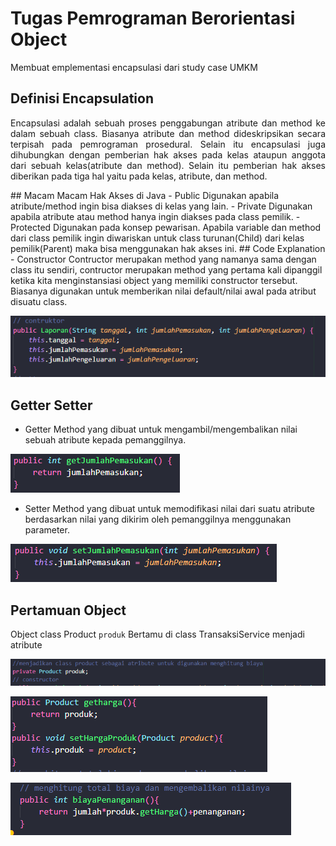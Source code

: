 # Tugas Pemrograman Berorientasi Object
Membuat emplementasi encapsulasi dari study case UMKM
## Definisi Encapsulation
<p style= "text-align: justify;">Encapsulasi adalah sebuah proses penggabungan atribute dan method ke dalam sebuah class. Biasanya atribute dan method dideskripsikan secara terpisah pada pemrograman prosedural. Selain itu encapsulasi juga dihubungkan dengan pemberian hak akses pada kelas ataupun anggota dari sebuah kelas(atribute dan method). Selain itu pemberian hak akses diberikan pada tiga hal yaitu pada kelas, atribute, dan method.</p>
## Macam Macam Hak Akses di Java
- Public
Digunakan apabila atribute/method ingin bisa diakses di kelas yang lain.
- Private Digunakan apabila atribute atau method hanya ingin diakses pada class pemilik.
- Protected
Digunakan pada konsep pewarisan. Apabila variable dan method dari class pemilik ingin diwariskan untuk class turunan(Child) dari kelas pemilik(Parent) maka bisa menggunakan hak akses ini.
## Code Explanation
- Constructor
Contructor merupakan method yang namanya sama dengan class itu sendiri, contructor merupakan method yang pertama kali dipanggil ketika kita menginstansiasi object yang memiliki constructor tersebut. Biasanya digunakan untuk memberikan nilai default/nilai awal pada atribut disuatu class.

![Alt Text](src/images/Construktor.png)

## Getter Setter
- Getter
Method yang dibuat untuk mengambil/mengembalikan nilai sebuah atribute kepada pemanggilnya.

![image](src/images/Getter.png)
- Setter
Method yang dibuat untuk memodifikasi nilai dari suatu atribute berdasarkan nilai yang dikirim oleh pemanggilnya menggunakan parameter.

![image](src/images/Setter.png)

## Pertamuan Object
Object class Product `produk` Bertamu di class TransaksiService menjadi atribute

![image](src/images/atribute.png)

![image](src/images/bertamu.png)

![image](src/images/hitung.png)